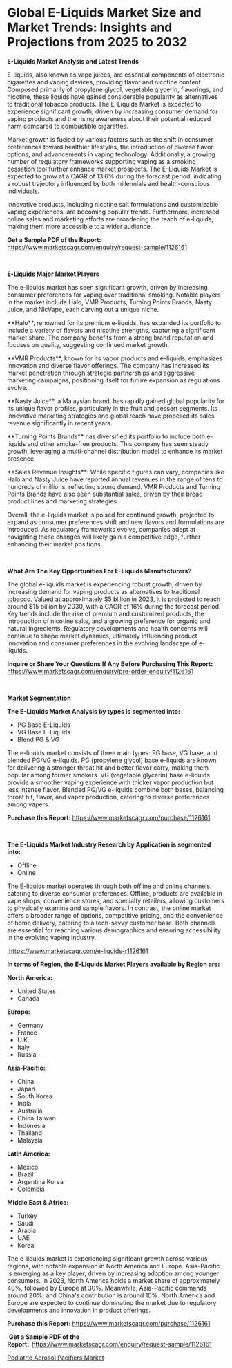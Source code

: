 <p><h1>Global E-Liquids Market Size and Market Trends: Insights and Projections from 2025 to 2032</h1></p><p><strong>E-Liquids Market Analysis and Latest Trends</strong></p>
<p><p>E-liquids, also known as vape juices, are essential components of electronic cigarettes and vaping devices, providing flavor and nicotine content. Composed primarily of propylene glycol, vegetable glycerin, flavorings, and nicotine, these liquids have gained considerable popularity as alternatives to traditional tobacco products. The E-Liquids Market is expected to experience significant growth, driven by increasing consumer demand for vaping products and the rising awareness about their potential reduced harm compared to combustible cigarettes.</p><p>Market growth is fueled by various factors such as the shift in consumer preferences toward healthier lifestyles, the introduction of diverse flavor options, and advancements in vaping technology. Additionally, a growing number of regulatory frameworks supporting vaping as a smoking cessation tool further enhance market prospects. The E-Liquids Market is expected to grow at a CAGR of 13.6% during the forecast period, indicating a robust trajectory influenced by both millennials and health-conscious individuals. </p><p>Innovative products, including nicotine salt formulations and customizable vaping experiences, are becoming popular trends. Furthermore, increased online sales and marketing efforts are broadening the reach of e-liquids, making them more accessible to a wider audience.</p></p>
<p><strong>Get a Sample PDF of the Report:&nbsp;</strong> <a href="https://www.marketscagr.com/enquiry/request-sample/1126161?utm_campaign=1944&utm_medium=2&utm_source=Github&utm_content=ia&utm_term=09022025&utm_id=e-liquids">https://www.marketscagr.com/enquiry/request-sample/1126161</a></p>
<p>&nbsp;</p>
<p><strong>E-Liquids Major Market Players</strong></p>
<p><p>The e-liquids market has seen significant growth, driven by increasing consumer preferences for vaping over traditional smoking. Notable players in the market include Halo, VMR Products, Turning Points Brands, Nasty Juice, and NicVape, each carving out a unique niche.</p><p>**Halo**, renowned for its premium e-liquids, has expanded its portfolio to include a variety of flavors and nicotine strengths, capturing a significant market share. The company benefits from a strong brand reputation and focuses on quality, suggesting continued market growth.</p><p>**VMR Products**, known for its vapor products and e-liquids, emphasizes innovation and diverse flavor offerings. The company has increased its market penetration through strategic partnerships and aggressive marketing campaigns, positioning itself for future expansion as regulations evolve.</p><p>**Nasty Juice**, a Malaysian brand, has rapidly gained global popularity for its unique flavor profiles, particularly in the fruit and dessert segments. Its innovative marketing strategies and global reach have propelled its sales revenue significantly in recent years.</p><p>**Turning Points Brands** has diversified its portfolio to include both e-liquids and other smoke-free products. This company has seen steady growth, leveraging a multi-channel distribution model to enhance its market presence.</p><p>**Sales Revenue Insights**: While specific figures can vary, companies like Halo and Nasty Juice have reported annual revenues in the range of tens to hundreds of millions, reflecting strong demand. VMR Products and Turning Points Brands have also seen substantial sales, driven by their broad product lines and marketing strategies.</p><p>Overall, the e-liquids market is poised for continued growth, projected to expand as consumer preferences shift and new flavors and formulations are introduced. As regulatory frameworks evolve, companies adept at navigating these changes will likely gain a competitive edge, further enhancing their market positions.</p></p>
<p>&nbsp;</p>
<p><strong>What Are The Key Opportunities For E-Liquids Manufacturers?</strong></p>
<p><p>The global e-liquids market is experiencing robust growth, driven by increasing demand for vaping products as alternatives to traditional tobacco. Valued at approximately $5 billion in 2023, it is projected to reach around $15 billion by 2030, with a CAGR of 16% during the forecast period. Key trends include the rise of premium and customized products, the introduction of nicotine salts, and a growing preference for organic and natural ingredients. Regulatory developments and health concerns will continue to shape market dynamics, ultimately influencing product innovation and consumer preferences in the evolving landscape of e-liquids.</p></p>
<p><strong>Inquire or Share Your Questions If Any Before Purchasing This Report:</strong> <a href="https://www.marketscagr.com/enquiry/pre-order-enquiry/1126161?utm_campaign=1944&utm_medium=2&utm_source=Github&utm_content=ia&utm_term=09022025&utm_id=e-liquids">https://www.marketscagr.com/enquiry/pre-order-enquiry/1126161</a></p>
<p>&nbsp;</p>
<p><strong>Market Segmentation</strong></p>
<p><strong>The E-Liquids Market Analysis by types is segmented into:</strong></p>
<p><ul><li>PG Base E-Liquids</li><li>VG Base E-Liquids</li><li>Blend PG & VG</li></ul></p>
<p><p>The e-liquids market consists of three main types: PG base, VG base, and blended PG/VG e-liquids. PG (propylene glycol) base e-liquids are known for delivering a stronger throat hit and better flavor carry, making them popular among former smokers. VG (vegetable glycerin) base e-liquids provide a smoother vaping experience with thicker vapor production but less intense flavor. Blended PG/VG e-liquids combine both bases, balancing throat hit, flavor, and vapor production, catering to diverse preferences among vapers.</p></p>
<p><strong>Purchase this Report:&nbsp;</strong><a href="https://www.marketscagr.com/purchase/1126161?utm_campaign=1944&utm_medium=2&utm_source=Github&utm_content=ia&utm_term=09022025&utm_id=e-liquids">https://www.marketscagr.com/purchase/1126161</a></p>
<p>&nbsp;</p>
<p><strong>The E-Liquids Market Industry Research by Application is segmented into:</strong></p>
<p><ul><li>Offline</li><li>Online</li></ul></p>
<p><p>The E-liquids market operates through both offline and online channels, catering to diverse consumer preferences. Offline, products are available in vape shops, convenience stores, and specialty retailers, allowing customers to physically examine and sample flavors. In contrast, the online market offers a broader range of options, competitive pricing, and the convenience of home delivery, catering to a tech-savvy customer base. Both channels are essential for reaching various demographics and ensuring accessibility in the evolving vaping industry.</p></p>
<p><a href="https://www.marketscagr.com/e-liquids-r1126161?utm_campaign=1944&utm_medium=2&utm_source=Github&utm_content=ia&utm_term=09022025&utm_id=e-liquids">&nbsp;https://www.marketscagr.com/e-liquids-r1126161</a></p>
<p><strong>In terms of Region, the E-Liquids Market Players available by Region are:</strong></p>
<p>
    <p> <strong> North America: </strong>
        <ul>
            <li>United States</li>
            <li>Canada</li>
        </ul>
        </p> 
    <p> <strong> Europe: </strong>
        <ul>
            <li>Germany</li>
            <li>France</li>
            <li>U.K.</li>
            <li>Italy</li>
            <li>Russia</li>
        </ul>
        </p> 
    <p> <strong> Asia-Pacific: </strong>
        <ul>
            <li>China</li>
            <li>Japan</li>
            <li>South Korea</li>
            <li>India</li>
            <li>Australia</li>
            <li>China Taiwan</li>
            <li>Indonesia</li>
            <li>Thailand</li>
            <li>Malaysia</li>
        </ul>
        </p> 
    <p> <strong> Latin America: </strong>
        <ul>
            <li>Mexico</li>
            <li>Brazil</li>
            <li>Argentina Korea</li>
            <li>Colombia</li>
        </ul>
        </p> 
    <p> <strong> Middle East & Africa: </strong>
        <ul>
            <li>Turkey</li>
            <li>Saudi</li>
            <li>Arabia</li>
            <li>UAE</li>
            <li>Korea</li>
        </ul>
    </p>
    </p>
<p><p>The e-liquids market is experiencing significant growth across various regions, with notable expansion in North America and Europe. Asia-Pacific is emerging as a key player, driven by increasing adoption among younger consumers. In 2023, North America holds a market share of approximately 40%, followed by Europe at 30%. Meanwhile, Asia-Pacific commands around 20%, and China's contribution is around 10%. North America and Europe are expected to continue dominating the market due to regulatory developments and innovation in product offerings.</p></p>
<p><strong>Purchase this Report: </strong><a href="https://www.marketscagr.com/purchase/1126161?utm_campaign=1944&utm_medium=2&utm_source=Github&utm_content=ia&utm_term=09022025&utm_id=e-liquids">https://www.marketscagr.com/purchase/1126161</a></p>
<p>&nbsp;<strong>Get a Sample PDF of the Report:&nbsp;&nbsp;</strong><a href="https://www.marketscagr.com/enquiry/request-sample/1126161?utm_campaign=1944&utm_medium=2&utm_source=Github&utm_content=ia&utm_term=09022025&utm_id=e-liquids">https://www.marketscagr.com/enquiry/request-sample/1126161</a></p>
<p><strong></strong></p>
<p><p><a href="https://github.com/MarciaRunte/Market-Research-Report-List-1/blob/main/pediatric-aerosol-pacifiers-market.md?utm_campaign=1944&utm_medium=2&utm_source=Github&utm_content=ia&utm_term=09022025&utm_id=e-liquids">Pediatric Aerosol Pacifiers Market</a></p></p>